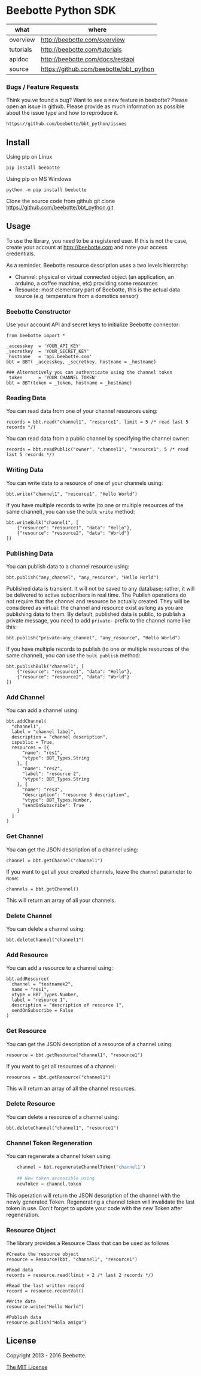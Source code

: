 Beebotte Python SDK
===================

| what          | where                                  |
|---------------|----------------------------------------|
| overview      | http://beebotte.com/overview           |
| tutorials     | http://beebotte.com/tutorials          |
| apidoc        | http://beebotte.com/docs/restapi       |
| source        | https://github.com/beebotte/bbt_python |

### Bugs / Feature Requests

Think you.ve found a bug? Want to see a new feature in beebotte? Please open an
issue in github. Please provide as much information as possible about the issue type and how to reproduce it.

    https://github.com/beebotte/bbt_python/issues

## Install

Using pip on Linux

    pip install beebotte

Using pip on MS Windows

    python -m pip install beebotte
  
Clone the source code from github
    git clone https://github.com/beebotte/bbt_python.git
  
## Usage
To use the library, you need to be a registered user. If this is not the case, create your account at <http://beebotte.com> and note your access credentials.

As a reminder, Beebotte resource description uses a two levels hierarchy:

* Channel: physical or virtual connected object (an application, an arduino, a coffee machine, etc) providing some resources
* Resource: most elementary part of Beebotte, this is the actual data source (e.g. temperature from a domotics sensor)
  
### Beebotte Constructor
Use your account API and secret keys to initialize Beebotte connector:

    from beebotte import *
    
    _accesskey  = 'YOUR_API_KEY'
    _secretkey  = 'YOUR_SECRET_KEY'
    _hostname   = 'api.beebotte.com'
    bbt = BBT( _accesskey, _secretkey, hostname = _hostname)
    
    ### Alternatively you can authenticate using the channel token
    _token      = 'YOUR_CHANNEL_TOKEN'
    bbt = BBT(token = _token, hostname = _hostname)

### Reading Data
You can read data from one of your channel resources using:

    records = bbt.read("channel1", "resource1", limit = 5 /* read last 5 records */)
    
You can read data from a public channel by specifying the channel owner:

    records = bbt.readPublic("owner", "channel1", "resource1", 5 /* read last 5 records */)
    
### Writing Data
You can write data to a resource of one of your channels using:

    bbt.write("channel1", "resource1", "Hello World")
    
If you have multiple records to write (to one or multiple resources of the same channel), you can use the `bulk write` method:

    bbt.writeBulk("channel1", [
        {"resource": "resource1", "data": "Hello"},
        {"resource": "resource2", "data": "World"}
    ])

### Publishing Data
You can publish data to a channel resource using:

    bbt.publish("any_channel", "any_resource", "Hello Horld")

Published data is transient. It will not be saved to any database; rather, it will be delivered to active subscribers in real time. 
The Publish operations do not require that the channel and resource be actually created. 
They will be considered as virtual: the channel and resource exist as long as you are publishing data to them. 
By default, published data is public, to publish a private message, you need to add `private-` prefix to the channel name like this:

    bbt.publish("private-any_channel", "any_resource", "Hello World")

If you have multiple records to publish (to one or multiple resources of the same channel), you can use the `bulk publish` method:

    bbt.publishBulk("channel1", [
        {"resource": "resource1", "data": "Hello"},
        {"resource": "resource2", "data": "World"}
    ])

### Add Channel
You can add a channel using:

    bbt.addChannel(
      "channel1",
      label = "channel label",
      description = "channel description",
      ispublic = True,
      resources = [{
          "name": "res1",
          "vtype": BBT_Types.String
        }, {
          "name": "res2",
          "label": "resource 2",
          "vtype": BBT_Types.String
        }, {
          "name": "res3",
          "description": "resource 3 description",
          "vtype": BBT_Types.Number,
          "sendOnSubscribe": True
        }
      ]
    )

### Get Channel
You can get the JSON description of a channel using:

    channel = bbt.getChannel("channel1")

If you want to get all your created channels, leave the `channel` parameter to `None`:

    channels = bbt.getChannel()

This will return an array of all your channels. 

### Delete Channel
You can delete a channel using:

    bbt.deleteChannel("channel1")

### Add Resource
You can add a resource to a channel using:

    bbt.addResource(
      channel = "testnamek2",
      name = "res1",
      vtype = BBT_Types.Number,
      label = "resource 1",
      description = "description of resource 1",
      sendOnSubscribe = False
    )

### Get Resource
You can get the JSON description of a resource of a channel using:

    resource = bbt.getResource("channel1", "resource1")

If you want to get all resources of a channel:

    resources = bbt.getResource("channel1")

This will return an array of all the channel resources. 

### Delete Resource
You can delete a resource of a channel using:

    bbt.deleteChannel("channel1", "resource1")

### Channel Token Regeneration
You can regenerate a channel token using:

```python
    channel = bbt.regenerateChannelToken("channel1")
    
    ## New token accessible using
    newToken = channel.token
```

This operation will return the JSON description of the channel with the newly generated Token.
Regenerating a channel token will invalidate the last token in use. 
Don't forget to update your code with the new Token after regeneration.

### Resource Object
The library provides a Resource Class that can be used as follows

    #Create the resource object
    resource = Resource(bbt, "channel1", "resource1")
    
    #Read data
    records = resource.read(limit = 2 /* last 2 records */)
    
    #Read the last written record
    record = resource.recentVal()
    
    #Write data
    resource.write("Hello World")
    
    #Publish data
    resource.publish("Hola amigo")

## License
Copyright 2013 - 2016 Beebotte.

[The MIT License](http://opensource.org/licenses/MIT)
